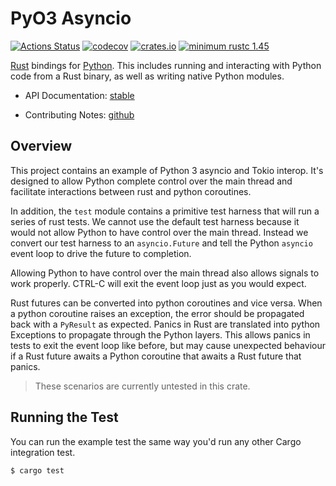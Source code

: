 # PyO3 Asyncio

[![Actions Status](https://github.com/awestlake87/pyo3-asyncio/workflows/Test/badge.svg)](https://github.com/awestlake87/pyo3-asyncio/actions)
[![codecov](https://codecov.io/gh/awestlake87/pyo3-asyncio/branch/master/graph/badge.svg)](https://codecov.io/gh/awestlake87/pyo3-asyncio)
[![crates.io](http://meritbadge.herokuapp.com/pyo3-asyncio)](https://crates.io/crates/pyo3-asyncio)
[![minimum rustc 1.45](https://img.shields.io/badge/rustc-1.45+-blue.svg)](https://rust-lang.github.io/rfcs/2495-min-rust-version.html)

[Rust](http://www.rust-lang.org/) bindings for [Python](https://www.python.org/). This includes running and interacting with Python code from a Rust binary, as well as writing native Python modules.

* API Documentation: [stable](https://docs.rs/pyo3-asyncio/)

* Contributing Notes: [github](https://github.com/awestlake87/pyo3-asyncio/blob/master/Contributing.md)

## Overview

This project contains an example of Python 3 asyncio and Tokio interop. It's
designed to allow Python complete control over the main thread and facilitate
interactions between rust and python coroutines.

In addition, the `test` module contains a primitive test harness that will run
a series of rust tests. We cannot use the default test harness because it would
not allow Python to have control over the main thread. Instead we convert our
test harness to an `asyncio.Future` and tell the Python `asyncio` event loop to
drive the future to completion.

Allowing Python to have control over the main thread also allows signals to work
properly. CTRL-C will exit the event loop just as you would expect.

Rust futures can be converted into python coroutines and vice versa. When a
python coroutine raises an exception, the error should be propagated back with
a `PyResult` as expected. Panics in Rust are translated into python Exceptions
to propagate through the Python layers. This allows panics in tests to exit the
event loop like before, but may cause unexpected behaviour if a Rust future
awaits a Python coroutine that awaits a Rust future that panics.

> These scenarios are currently untested in this crate.

## Running the Test

You can run the example test the same way you'd run any other Cargo integration
test.

```
$ cargo test
```